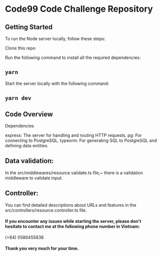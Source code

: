 # Code99 Code Challenge Repository

## Getting Started
To run the Node server locally, follow these steps:

Clone this repo

Run the following command to install all the required dependencies:

## `yarn` 

Start the server locally with the following command:

## `yarn dev` 

## Code Overview
Dependencies

express: The server for handling and routing HTTP requests.
pg: For connecting to PostgreSQL.
typeorm: For generating SQL to PostgreSQL and defining data entities.

## Data validation:
In the src/middlewares/resource.validate.ts file,~
there is a validation middleware to validate input.

## Controller:
You can find detailed descriptions about URLs and features in the 
src/controllers/resource.controller.ts file.

#### If you encounter any issues while starting the server, please don't hesitate to contact me at the following phone number in Vietnam:

(+84) 0586455838

#### Thank you very much for your time.

